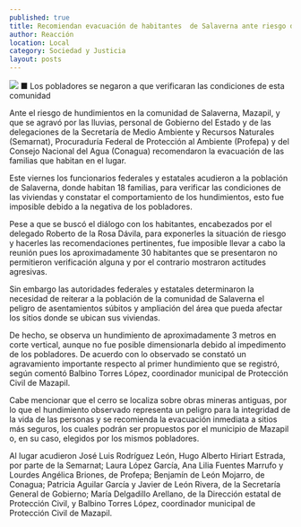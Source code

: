 ```yaml
---
published: true
title: Recomiendan evacuación de habitantes  de Salaverna ante riesgo de hundimiento
author: Reacción
location: Local
category: Sociedad y Justicia
layout: posts
---
```


![](http://i.imgur.com/iah6bcIm.jpg)
■ Los pobladores se negaron a que verificaran las condiciones de esta comunidad

Ante el riesgo de hundimientos en la comunidad de Salaverna, Mazapil, y que se agravó por las lluvias, personal de Gobierno del Estado y de las delegaciones de la Secretaría de Medio Ambiente y Recursos Naturales (Semarnat), Procuraduría Federal de Protección al Ambiente (Profepa) y del Consejo Nacional del Agua (Conagua) recomendaron la evacuación de las familias que habitan en el lugar.

Este viernes los funcionarios federales y estatales acudieron a la población de Salaverna, donde habitan 18 familias, para verificar las condiciones de las viviendas y constatar el comportamiento de los hundimientos, esto fue imposible debido a la negativa de los pobladores.

Pese a que se buscó el diálogo con los habitantes, encabezados por el delegado Roberto de la Rosa Dávila, para exponerles la situación de riesgo y hacerles las recomendaciones pertinentes, fue imposible llevar a cabo la reunión pues los aproximadamente 30 habitantes que se presentaron no permitieron verificación alguna y por el contrario mostraron actitudes agresivas.

Sin embargo las autoridades federales y estatales determinaron la necesidad de reiterar a la población de la comunidad de Salaverna el peligro de asentamientos súbitos y ampliación del área que pueda afectar los sitios donde se ubican sus viviendas.

De hecho, se observa un hundimiento de aproximadamente 3 metros en corte vertical, aunque no fue posible dimensionarla debido al impedimento de los pobladores.
De acuerdo con lo observado se constató un agravamiento importante respecto al primer hundimiento que se registró, según comentó Balbino Torres López, coordinador municipal de Protección Civil de Mazapil.

Cabe mencionar que el cerro se localiza sobre obras mineras antiguas, por lo que el hundimiento observado representa un peligro para la integridad de la vida de las personas y se recomienda la evacuación inmediata a sitios más seguros, los cuales podrán ser propuestos por el municipio de Mazapil o, en su caso, elegidos por los mismos pobladores.

Al lugar acudieron José Luis Rodríguez León, Hugo Alberto Hiriart Estrada, por parte de la Semarnat; Laura López García, Ana Lilia Fuentes Marrufo y Lourdes Angélica Briones, de Profepa; Benjamín de León Mojarro, de Conagua; Patricia Aguilar García y Javier de León Rivera, de la Secretaría General de Gobierno; María Delgadillo Arellano, de la Dirección estatal de Protección Civil, y Balbino Torres López, coordinador municipal de Protección Civil de Mazapil.
